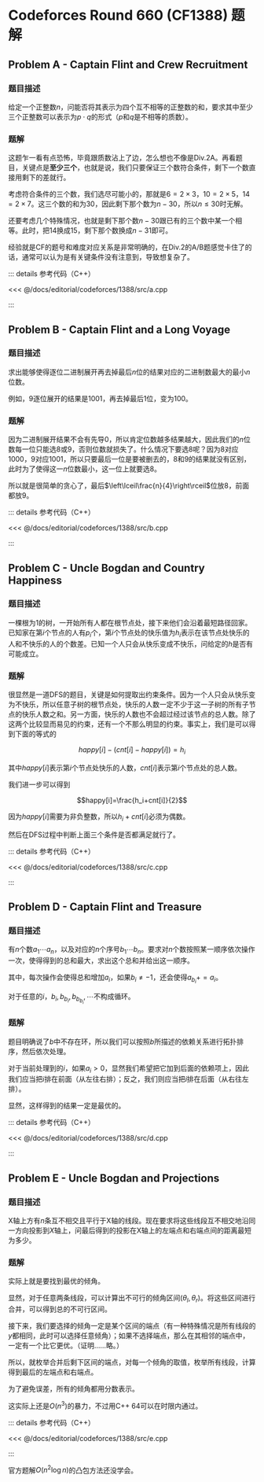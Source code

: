 # Codeforces Round 660 (CF1388) 题解

## Problem A - Captain Flint and Crew Recruitment

### 题目描述

给定一个正整数$n$，问能否将其表示为四个互不相等的正整数的和，要求其中至少三个正整数可以表示为$p\cdot q$的形式（$p$和$q$是不相等的质数）。

### 题解

这题乍一看有点恐怖，毕竟跟质数沾上了边，怎么想也不像是Div.2A。再看题目，关键点是**至少三个**，也就是说，我们只要保证三个数符合条件，剩下一个数直接用剩下的差就行。

考虑符合条件的三个数，我们选尽可能小的，那就是$6=2\times3$，$10=2\times5$，$14=2\times7$。这三个数的和为$30$，因此剩下那个数为$n-30$，所以$n\leq30$时无解。

还要考虑几个特殊情况，也就是剩下那个数$n-30$跟已有的三个数中某一个相等。此时，把$14$换成$15$，剩下那个数换成$n-31$即可。

经验就是CF的题号和难度对应关系是非常明确的，在Div.2的A/B题感觉卡住了的话，通常可以认为是有关键条件没有注意到，导致想复杂了。

::: details 参考代码（C++）

<<< @/docs/editorial/codeforces/1388/src/a.cpp

:::

## Problem B - Captain Flint and a Long Voyage

### 题目描述

求出能够使得逐位二进制展开再去掉最后$n$位的结果对应的二进制数最大的最小$n$位数。

例如，$9$逐位展开的结果是$1001$，再去掉最后$1$位，变为$100$。

### 题解

因为二进制展开结果不会有先导$0$，所以肯定位数越多结果越大，因此我们的$n$位数每一位只能选$8$或$9$，否则位数就损失了。什么情况下要选$8$呢？因为$8$对应$1000$，$9$对应$1001$，所以只要最后一位是要被删去的，$8$和$9$的结果就没有区别，此时为了使得这一$n$位数最小，这一位上就要选$8$。

所以就是很简单的贪心了，最后$\left\lceil\frac{n}{4}\right\rceil$位放$8$，前面都放$9$。

::: details 参考代码（C++）

<<< @/docs/editorial/codeforces/1388/src/b.cpp

:::

## Problem C - Uncle Bogdan and Country Happiness

### 题目描述

一棵根为$1$的树，一开始所有人都在根节点处，接下来他们会沿着最短路径回家。已知家在第$i$个节点的人有$p_i$个，第$i$个节点处的快乐值为$h_i$表示在该节点处快乐的人和不快乐的人的个数差。已知一个人只会从快乐变成不快乐，问给定的$h$是否有可能成立。

### 题解

很显然是一道DFS的题目，关键是如何提取出约束条件。因为一个人只会从快乐变为不快乐，所以任意子树的根节点处，快乐的人数一定不少于这一子树的所有子节点的快乐人数之和。另一方面，快乐的人数也不会超过经过该节点的总人数。除了这两个比较显而易见的约束，还有一个不那么明显的约束。事实上，我们是可以得到下面的等式的

$$happy[i] - (cnt[i] - happy[i]) = h_i$$

其中$happy[i]$表示第$i$个节点处快乐的人数，$cnt[i]$表示第$i$个节点处的总人数。

我们进一步可以得到

$$happy[i]=\frac{h_i+cnt[i]}{2}$$

因为$happy[i]$需要为非负整数，所以$h_i+cnt[i]$必须为偶数。

然后在DFS过程中判断上面三个条件是否都满足就行了。

::: details 参考代码（C++）

<<< @/docs/editorial/codeforces/1388/src/c.cpp

:::

## Problem D - Captain Flint and Treasure

### 题目描述

有$n$个数$a_1\cdots a_n$，以及对应的$n$个序号$b_1\cdots b_n$。要求对$n$个数按照某一顺序依次操作一次，使得得到的总和最大，求出这个总和并给出这一顺序。

其中，每次操作会使得总和增加$a_i$，如果$b_i\neq-1$，还会使得$a_{b_i}+=a_i$。

对于任意的$i$，$b_i,b_{b_i},b_{b_{b_i}},\cdots$不构成循环。

### 题解

题目明确说了$b$中不存在环，所以我们可以按照$b$所描述的依赖关系进行拓扑排序，然后依次处理。

对于当前处理到的$i$，如果$a_i>0$，显然我们希望把它加到后面的依赖项上，因此我们应当把$i$排在前面（从左往右排）；反之，我们则应当把$i$排在后面（从右往左排）。

显然，这样得到的结果一定是最优的。

::: details 参考代码（C++）

<<< @/docs/editorial/codeforces/1388/src/d.cpp

:::

## Problem E - Uncle Bogdan and Projections

### 题目描述

X轴上方有$n$条互不相交且平行于X轴的线段。现在要求将这些线段互不相交地沿同一方向投影到$X$轴上，问最后得到的投影在X轴上的左端点和右端点间的距离最短为多少。

### 题解

实际上就是要找到最优的倾角。

显然，对于任意两条线段，可以计算出不可行的倾角区间$(\theta_l,\theta_r)$。将这些区间进行合并，可以得到总的不可行区间。

接下来，我们要选择的倾角一定是某个区间的端点（有一种特殊情况是所有线段的$y$都相同，此时可以选择任意倾角）；如果不选择端点，那么在其相邻的端点中，一定有一个比它更优。（证明……略。）

所以，就枚举合并后剩下区间的端点，对每一个倾角的取值，枚举所有线段，计算得到最后的左端点和右端点。

为了避免误差，所有的倾角都用分数表示。

这实际上还是$O(n^3)$的暴力，不过用C++ 64可以在时限内通过。

::: details 参考代码（C++）

<<< @/docs/editorial/codeforces/1388/src/e.cpp

:::

官方题解$O(n^2\log n)$的凸包方法还没学会。

<Utterances />
